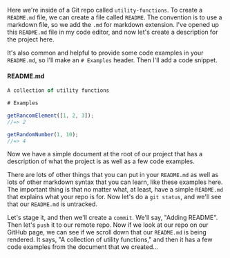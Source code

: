 Here we're inside of a Git repo called `utility-functions`. To create a `README.md` file, we can create a file called `README`. The convention is to use a markdown file, so we add the `.md` for markdown extension. I've opened up this `README.md` file in my code editor, and now let's create a description for the project here.

It's also common and helpful to provide some code examples in your `README.md`, so I'll make an `# Examples` header. Then I'll add a code snippet. 

#### README.md
```javascript
A collection of utility functions

# Examples

getRancomElement([1, 2, 3]);
//=> 2

getRandomNumber(1, 10);
//=> 4
```

Now we have a simple document at the root of our project that has a description of what the project is as well as a few code examples.

There are lots of other things that you can put in your `README.md` as well as lots of other markdown syntax that you can learn, like these examples here. The important thing is that no matter what, at least, have a simple `README.md` that explains what your repo is for. Now let's do a `git status`, and we'll see that our `README.md` is untracked.

Let's stage it, and then we'll create a `commit`. We'll say, "Adding README". Then let's `push` it to our remote repo. Now if we look at our repo on our GitHub page, we can see if we scroll down that our `README.md` is being rendered. It says, "A collection of utility functions," and then it has a few code examples from the document that we created...